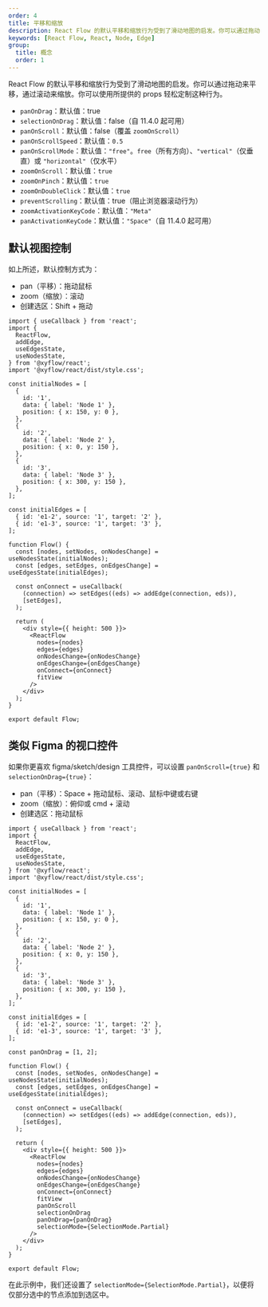 ```yaml
---
order: 4
title: 平移和缩放
description: React Flow 的默认平移和缩放行为受到了滑动地图的启发。你可以通过拖动来平移，通过滚动来缩放。你可以使用所提供的 props 轻松定制这种行为。
keywords: [React Flow, React, Node, Edge]
group:
  title: 概念
  order: 1
---
```


React Flow 的默认平移和缩放行为受到了滑动地图的启发。你可以通过拖动来平移，通过滚动来缩放。你可以使用所提供的 props 轻松定制这种行为。

- `panOnDrag`：默认值：true
- `selectionOnDrag`：默认值：false（自 11.4.0 起可用）
- `panOnScroll`：默认值：false（覆盖 `zoomOnScroll`）
- `panOnScrollSpeed`：默认值：`0.5`
- `panOnScrollMode`：默认值：`"free"`。`free`（所有方向）、`"vertical"`（仅垂直）或 `"horizontal"`（仅水平）
- `zoomOnScroll`：默认值：`true`
- `zoomOnPinch`：默认值：`true`
- `zoomOnDoubleClick`：默认值：`true`
- `preventScrolling`：默认值：true（阻止浏览器滚动行为）
- `zoomActivationKeyCode`：默认值：`"Meta"`
- `panActivationKeyCode`：默认值：`"Space"`（自 11.4.0 起可用）

## 默认视图控制

如上所述，默认控制方式为：

- pan（平移）：拖动鼠标
- zoom（缩放）：滚动
- 创建选区：Shift + 拖动

```tsx
import { useCallback } from 'react';
import {
  ReactFlow,
  addEdge,
  useEdgesState,
  useNodesState,
} from '@xyflow/react';
import '@xyflow/react/dist/style.css';

const initialNodes = [
  {
    id: '1',
    data: { label: 'Node 1' },
    position: { x: 150, y: 0 },
  },
  {
    id: '2',
    data: { label: 'Node 2' },
    position: { x: 0, y: 150 },
  },
  {
    id: '3',
    data: { label: 'Node 3' },
    position: { x: 300, y: 150 },
  },
];

const initialEdges = [
  { id: 'e1-2', source: '1', target: '2' },
  { id: 'e1-3', source: '1', target: '3' },
];

function Flow() {
  const [nodes, setNodes, onNodesChange] = useNodesState(initialNodes);
  const [edges, setEdges, onEdgesChange] = useEdgesState(initialEdges);

  const onConnect = useCallback(
    (connection) => setEdges((eds) => addEdge(connection, eds)),
    [setEdges],
  );

  return (
    <div style={{ height: 500 }}>
      <ReactFlow
        nodes={nodes}
        edges={edges}
        onNodesChange={onNodesChange}
        onEdgesChange={onEdgesChange}
        onConnect={onConnect}
        fitView
      />
    </div>
  );
}

export default Flow;
```

## 类似 Figma 的视口控件

如果你更喜欢 figma/sketch/design 工具控件，可以设置 `panOnScroll={true}` 和 `selectionOnDrag={true}`：

- pan（平移）：Space + 拖动鼠标、滚动、鼠标中键或右键
- zoom（缩放）：俯仰或 cmd + 滚动
- 创建选区：拖动鼠标

```tsx
import { useCallback } from 'react';
import {
  ReactFlow,
  addEdge,
  useEdgesState,
  useNodesState,
} from '@xyflow/react';
import '@xyflow/react/dist/style.css';

const initialNodes = [
  {
    id: '1',
    data: { label: 'Node 1' },
    position: { x: 150, y: 0 },
  },
  {
    id: '2',
    data: { label: 'Node 2' },
    position: { x: 0, y: 150 },
  },
  {
    id: '3',
    data: { label: 'Node 3' },
    position: { x: 300, y: 150 },
  },
];

const initialEdges = [
  { id: 'e1-2', source: '1', target: '2' },
  { id: 'e1-3', source: '1', target: '3' },
];

const panOnDrag = [1, 2];

function Flow() {
  const [nodes, setNodes, onNodesChange] = useNodesState(initialNodes);
  const [edges, setEdges, onEdgesChange] = useEdgesState(initialEdges);

  const onConnect = useCallback(
    (connection) => setEdges((eds) => addEdge(connection, eds)),
    [setEdges],
  );

  return (
    <div style={{ height: 500 }}>
      <ReactFlow
        nodes={nodes}
        edges={edges}
        onNodesChange={onNodesChange}
        onEdgesChange={onEdgesChange}
        onConnect={onConnect}
        fitView
        panOnScroll
        selectionOnDrag
        panOnDrag={panOnDrag}
        selectionMode={SelectionMode.Partial}
      />
    </div>
  );
}

export default Flow;
```

在此示例中，我们还设置了 `selectionMode={SelectionMode.Partial}`，以便将仅部分选中的节点添加到选区中。
